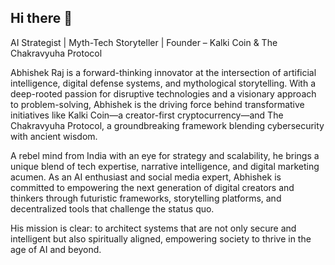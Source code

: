 ## Hi there 👋

<!--
**Rebeldot1709/Rebeldot1709** is a ✨ _special_ ✨ repository because its `README.md` (this file) appears on your GitHub profile.

Here are some ideas to get you started:

- 🔭 I’m currently working on Digital Chakravyuha
- 🌱 I’m currently learning Artificial Intelligence
- 👯 I’m looking to collaborate on Digital Chakravyuha
- 🤔 I’m looking for help with Collaboration
- 💬 Ask me about Marketing
- 📫 How to reach me: X
- 😄 Pronouns: He
- ⚡ Fun fact: I am continuously Learning
-->
AI Strategist | Myth-Tech Storyteller | Founder – Kalki Coin & The Chakravyuha Protocol

Abhishek Raj is a forward-thinking innovator at the intersection of artificial intelligence, digital defense systems, and mythological storytelling. With a deep-rooted passion for disruptive technologies and a visionary approach to problem-solving, Abhishek is the driving force behind transformative initiatives like Kalki Coin—a creator-first cryptocurrency—and The Chakravyuha Protocol, a groundbreaking framework blending cybersecurity with ancient wisdom.

A rebel mind from India with an eye for strategy and scalability, he brings a unique blend of tech expertise, narrative intelligence, and digital marketing acumen. As an AI enthusiast and social media expert, Abhishek is committed to empowering the next generation of digital creators and thinkers through futuristic frameworks, storytelling platforms, and decentralized tools that challenge the status quo.

His mission is clear: to architect systems that are not only secure and intelligent but also spiritually aligned, empowering society to thrive in the age of AI and beyond.
